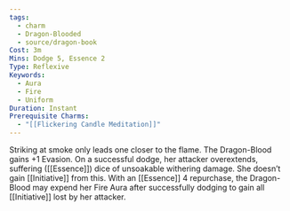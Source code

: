 ```yaml
---
tags:
  - charm
  - Dragon-Blooded
  - source/dragon-book
Cost: 3m
Mins: Dodge 5, Essence 2
Type: Reflexive
Keywords:
  - Aura
  - Fire
  - Uniform
Duration: Instant
Prerequisite Charms:
  - "[[Flickering Candle Meditation]]"
---
```

Striking at smoke only leads one closer to the flame. The Dragon-Blood gains +1 Evasion. On a successful dodge, her attacker overextends, suffering ([[Essence]]) dice of unsoakable withering damage. She doesn’t gain [[Initiative]] from this. With an [[Essence]] 4 repurchase, the Dragon-Blood may expend her Fire Aura after successfully dodging to gain all [[Initiative]] lost by her attacker.